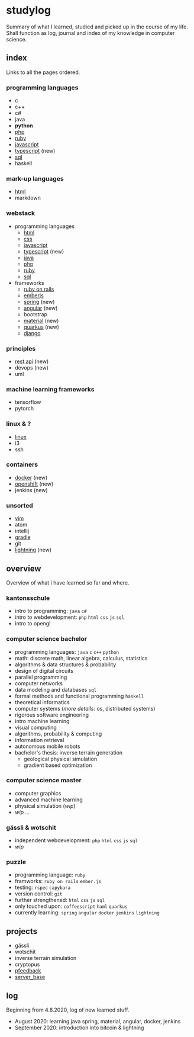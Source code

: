 # studylog
Summary of what I learned, studied and picked up in the course of my life. Shall function as log, journal and index of my knowledge in computer science.

## index

Links to all the pages ordered.

### programming languages
- c
- c++
- c#
- java
- **python**
- [php](technologies/php.md)
- [ruby](technologies/ruby.md)
- [javascript](technologies/javascript.md)
- [typescript](technologies/typescript.md) (new)
- [sql](technologies/sql.md)
- haskell

### mark-up languages
- [html](technologies/html.md)
- markdown

### webstack
- programming languages
  - [html](technologies/html.md)
  - [css](technologies/css.md)
  - [javascript](technologies/javascript.md)
  - [typescript](technologies/typescript.md) (new)
  - [java](technologies/java.md)
  - [php](technologies/php.md)
  - [ruby](technologies/ruby.md)
  - [sql](technologies/sql.md)
- frameworks
  - [ruby on rails](technologies/ruby_on_rails.md)
  - [emberjs](technologies/emberjs.md)
  - [spring](technologies/spring.md) (new)
  - [angular](technologies/angular.md) (new)
  - bootstrap
  - [material](material.md) (new)
  - [quarkus](technilogies/quarkus.md) (new)
  - [django](technologies/django.md)

### principles
- [rest api](technologies/rest_api.md) (new)
- devops (new)
- uml

### machine learning frameworks
- tensorflow
- pytorch

### linux & ?
- [linux](technologies/linux.md)
- i3
- ssh


### containers
- [docker](docker.md) (new)
- [openshift](openshift.md) (new)
- jenkins (new)

### unsorted
- [vim](technologies/vim.md)
- atom
- intellij
- [gradle](technologies/gradle.md)
- git
- [lightning](technologies/lightning.md) (new)


## overview
Overview of what i have learned so far and where.

### kantonsschule
- intro to programming: `java` `c#`
- intro to webdevelopment: `php` `html` `css` `js` `sql`
- intro to opengl

### computer science bachelor
- programming languages: `java` `c` `c++` `python`
- math: discrete math, linear algebra, calculus, statistics
- algorithms & data structures & probability
- design of digital circuits
- parallel programming
- computer networks
- data modeling and databases `sql`
- formal methods and functional programming `haskell`
- theoretical informatics
- computer systems (_more details_: os, distributed systems)
- rigorous software engineering
- intro machine learning
- visual computing
- algorithms, probability & computing
- information retrieval
- autonomous mobile robots
- bachelor's thesis: inverse terrain generation
    - geological physical simulation
    - gradient based optimization

### computer science master
- computer graphics
- advanced machine learning
- physical simulation (_wip_)
- _wip ..._

### gässli & wotschit
- independent webdevelopment: `php` `html` `css` `js` `sql`
- _wip_

### puzzle
- programming language: `ruby`
- framworks: `ruby on rails` `ember.js`
- testing: `rspec` `capybara`
- version control: `git`
- further strengthened: `html` `css` `js` `sql`
- only touched upon: `coffeescript` `haml` `quarkus`
- currently learning: `spring` `angular` `docker` `jenkins` `lightning`


## projects

- gässli
- wotschit
- inverse terrain simulation
- cryptopus
- [pfeedback](projects/pfeedback.md)
- [server_base](projects/server_base.md)

## log
Beginning from 4.8.2020, log of new learned stuff.
- August 2020: learning java spring, material, angular, docker, jenkins
- September 2020: introduction into bitcoin & lightning
